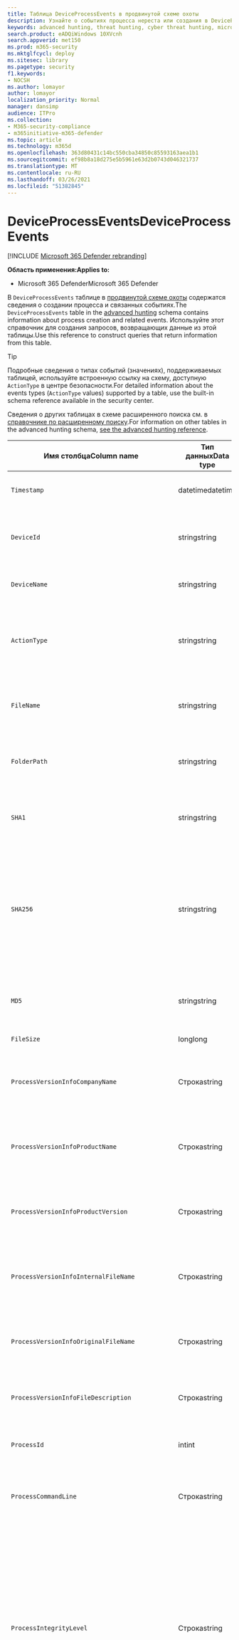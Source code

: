 ```yaml
---
title: Таблица DeviceProcessEvents в продвинутой схеме охоты
description: Узнайте о событиях процесса нереста или создания в DeviceProcessEventstable продвинутой схемы охоты
keywords: advanced hunting, threat hunting, cyber threat hunting, microsoft threat protection, Microsoft 365, mtp, m365, search, query, telemetry, schema reference, kusto, table, column, data type, processcreationevents, DeviceProcessEvents, process id, command line, DeviceProcessEvents
search.product: eADQiWindows 10XVcnh
search.appverid: met150
ms.prod: m365-security
ms.mktglfcycl: deploy
ms.sitesec: library
ms.pagetype: security
f1.keywords:
- NOCSH
ms.author: lomayor
author: lomayor
localization_priority: Normal
manager: dansimp
audience: ITPro
ms.collection:
- M365-security-compliance
- m365initiative-m365-defender
ms.topic: article
ms.technology: m365d
ms.openlocfilehash: 363d80431c14bc550cba34850c85593163aea1b1
ms.sourcegitcommit: ef98b8a18d275e5b5961e63d2b0743d046321737
ms.translationtype: MT
ms.contentlocale: ru-RU
ms.lasthandoff: 03/26/2021
ms.locfileid: "51382845"
---
```

# <a name="deviceprocessevents"></a><span data-ttu-id="e4d31-104">DeviceProcessEvents</span><span class="sxs-lookup"><span data-stu-id="e4d31-104">DeviceProcessEvents</span></span>

[!INCLUDE [Microsoft 365 Defender rebranding](../includes/microsoft-defender.md)]


<span data-ttu-id="e4d31-105">**Область применения:**</span><span class="sxs-lookup"><span data-stu-id="e4d31-105">**Applies to:**</span></span>
- <span data-ttu-id="e4d31-106">Microsoft 365 Defender</span><span class="sxs-lookup"><span data-stu-id="e4d31-106">Microsoft 365 Defender</span></span>



<span data-ttu-id="e4d31-107">В `DeviceProcessEvents` таблице в [продвинутой схеме охоты](advanced-hunting-overview.md) содержатся сведения о создании процесса и связанных событиях.</span><span class="sxs-lookup"><span data-stu-id="e4d31-107">The `DeviceProcessEvents` table in the [advanced hunting](advanced-hunting-overview.md) schema contains information about process creation and related events.</span></span> <span data-ttu-id="e4d31-108">Используйте этот справочник для создания запросов, возвращающих данные из этой таблицы.</span><span class="sxs-lookup"><span data-stu-id="e4d31-108">Use this reference to construct queries that return information from this table.</span></span>

>[!TIP]
> <span data-ttu-id="e4d31-109">Подробные сведения о типах событий (значениях), поддерживаемых таблицей, используйте встроенную ссылку на схему, доступную `ActionType` в центре безопасности.</span><span class="sxs-lookup"><span data-stu-id="e4d31-109">For detailed information about the events types (`ActionType` values) supported by a table, use the built-in schema reference available in the security center.</span></span>

<span data-ttu-id="e4d31-110">Сведения о других таблицах в схеме расширенного поиска см. в [справочнике по расширенному поиску](advanced-hunting-schema-tables.md).</span><span class="sxs-lookup"><span data-stu-id="e4d31-110">For information on other tables in the advanced hunting schema, [see the advanced hunting reference](advanced-hunting-schema-tables.md).</span></span>

| <span data-ttu-id="e4d31-111">Имя столбца</span><span class="sxs-lookup"><span data-stu-id="e4d31-111">Column name</span></span> | <span data-ttu-id="e4d31-112">Тип данных</span><span class="sxs-lookup"><span data-stu-id="e4d31-112">Data type</span></span> | <span data-ttu-id="e4d31-113">Описание</span><span class="sxs-lookup"><span data-stu-id="e4d31-113">Description</span></span> |
|-------------|-----------|-------------|
| `Timestamp` | <span data-ttu-id="e4d31-114">datetime</span><span class="sxs-lookup"><span data-stu-id="e4d31-114">datetime</span></span> | <span data-ttu-id="e4d31-115">Дата и время записи события</span><span class="sxs-lookup"><span data-stu-id="e4d31-115">Date and time when the event was recorded</span></span> |
| `DeviceId` | <span data-ttu-id="e4d31-116">string</span><span class="sxs-lookup"><span data-stu-id="e4d31-116">string</span></span> | <span data-ttu-id="e4d31-117">Уникальный идентификатор для обслуживаемого компьютера</span><span class="sxs-lookup"><span data-stu-id="e4d31-117">Unique identifier for the machine in the service</span></span> |
| `DeviceName` | <span data-ttu-id="e4d31-118">string</span><span class="sxs-lookup"><span data-stu-id="e4d31-118">string</span></span> | <span data-ttu-id="e4d31-119">Полное доменное имя компьютера</span><span class="sxs-lookup"><span data-stu-id="e4d31-119">Fully qualified domain name (FQDN) of the machine</span></span> |
| `ActionType` | <span data-ttu-id="e4d31-120">string</span><span class="sxs-lookup"><span data-stu-id="e4d31-120">string</span></span> | <span data-ttu-id="e4d31-121">Тип действий, которые вызвали событие.</span><span class="sxs-lookup"><span data-stu-id="e4d31-121">Type of activity that triggered the event.</span></span> <span data-ttu-id="e4d31-122">Подробные [сведения см. в](advanced-hunting-schema-tables.md?#get-schema-information-in-the-security-center) справке по схеме на портале</span><span class="sxs-lookup"><span data-stu-id="e4d31-122">See the [in-portal schema reference](advanced-hunting-schema-tables.md?#get-schema-information-in-the-security-center) for details</span></span> |
| `FileName` | <span data-ttu-id="e4d31-123">string</span><span class="sxs-lookup"><span data-stu-id="e4d31-123">string</span></span> | <span data-ttu-id="e4d31-124">Имя файла, к которому было применено записанное действие</span><span class="sxs-lookup"><span data-stu-id="e4d31-124">Name of the file that the recorded action was applied to</span></span> |
| `FolderPath` | <span data-ttu-id="e4d31-125">string</span><span class="sxs-lookup"><span data-stu-id="e4d31-125">string</span></span> | <span data-ttu-id="e4d31-126">Папка, содержащая файл, к котором было применено записано действие</span><span class="sxs-lookup"><span data-stu-id="e4d31-126">Folder containing the file that the recorded action was applied to</span></span> |
| `SHA1` | <span data-ttu-id="e4d31-127">string</span><span class="sxs-lookup"><span data-stu-id="e4d31-127">string</span></span> | <span data-ttu-id="e4d31-128">SHA-1 файла, к которому было применено записанное действие</span><span class="sxs-lookup"><span data-stu-id="e4d31-128">SHA-1 of the file that the recorded action was applied to</span></span> |
| `SHA256` | <span data-ttu-id="e4d31-129">string</span><span class="sxs-lookup"><span data-stu-id="e4d31-129">string</span></span> | <span data-ttu-id="e4d31-130">SHA-256 файла, к которому было применено записанное действие</span><span class="sxs-lookup"><span data-stu-id="e4d31-130">SHA-256 of the file that the recorded action was applied to.</span></span> <span data-ttu-id="e4d31-131">Это поле обычно не заполняется. Используйте столбец SHA1, если он доступен.</span><span class="sxs-lookup"><span data-stu-id="e4d31-131">This field is usually not populated — use the SHA1 column when available.</span></span> |
| `MD5` | <span data-ttu-id="e4d31-132">string</span><span class="sxs-lookup"><span data-stu-id="e4d31-132">string</span></span> | <span data-ttu-id="e4d31-133">Hash MD5 файла, к который было применено записано действие</span><span class="sxs-lookup"><span data-stu-id="e4d31-133">MD5 hash of the file that the recorded action was applied to</span></span> |
| `FileSize` | <span data-ttu-id="e4d31-134">long</span><span class="sxs-lookup"><span data-stu-id="e4d31-134">long</span></span> | <span data-ttu-id="e4d31-135">Размер файла в bytes</span><span class="sxs-lookup"><span data-stu-id="e4d31-135">Size of the file in bytes</span></span> |
| `ProcessVersionInfoCompanyName` | <span data-ttu-id="e4d31-136">Строка</span><span class="sxs-lookup"><span data-stu-id="e4d31-136">string</span></span> | <span data-ttu-id="e4d31-137">Имя компании из сведений о версии вновь созданного процесса</span><span class="sxs-lookup"><span data-stu-id="e4d31-137">Company name from the version information of the newly created process</span></span> |
| `ProcessVersionInfoProductName` | <span data-ttu-id="e4d31-138">Строка</span><span class="sxs-lookup"><span data-stu-id="e4d31-138">string</span></span> | <span data-ttu-id="e4d31-139">Имя продукта из сведений о версии вновь созданного процесса</span><span class="sxs-lookup"><span data-stu-id="e4d31-139">Product name from the version information of the newly created process</span></span> |
| `ProcessVersionInfoProductVersion` | <span data-ttu-id="e4d31-140">Строка</span><span class="sxs-lookup"><span data-stu-id="e4d31-140">string</span></span> | <span data-ttu-id="e4d31-141">Версия продукта из сведений о версии вновь созданного процесса</span><span class="sxs-lookup"><span data-stu-id="e4d31-141">Product version from the version information of the newly created process</span></span> |
| `ProcessVersionInfoInternalFileName` | <span data-ttu-id="e4d31-142">Строка</span><span class="sxs-lookup"><span data-stu-id="e4d31-142">string</span></span> | <span data-ttu-id="e4d31-143">Имя внутреннего файла из сведений о версии вновь созданного процесса</span><span class="sxs-lookup"><span data-stu-id="e4d31-143">Internal file name from the version information of the newly created process</span></span> |
| `ProcessVersionInfoOriginalFileName` | <span data-ttu-id="e4d31-144">Строка</span><span class="sxs-lookup"><span data-stu-id="e4d31-144">string</span></span> | <span data-ttu-id="e4d31-145">Исходное имя файла из версии информации о вновь созданном процессе</span><span class="sxs-lookup"><span data-stu-id="e4d31-145">Original file name from the version information of the newly created process</span></span> |
| `ProcessVersionInfoFileDescription` | <span data-ttu-id="e4d31-146">Строка</span><span class="sxs-lookup"><span data-stu-id="e4d31-146">string</span></span> | <span data-ttu-id="e4d31-147">Описание из сведений о версии вновь созданного процесса</span><span class="sxs-lookup"><span data-stu-id="e4d31-147">Description from the version information of the newly created process</span></span> |
| `ProcessId` | <span data-ttu-id="e4d31-148">int</span><span class="sxs-lookup"><span data-stu-id="e4d31-148">int</span></span> | <span data-ttu-id="e4d31-149">ID процесса (PID) вновь созданного процесса</span><span class="sxs-lookup"><span data-stu-id="e4d31-149">Process ID (PID) of the newly created process</span></span> |
| `ProcessCommandLine` | <span data-ttu-id="e4d31-150">Строка</span><span class="sxs-lookup"><span data-stu-id="e4d31-150">string</span></span> | <span data-ttu-id="e4d31-151">Командная строка, используемая для создания нового процесса</span><span class="sxs-lookup"><span data-stu-id="e4d31-151">Command line used to create the new process</span></span> |
| `ProcessIntegrityLevel` | <span data-ttu-id="e4d31-152">Строка</span><span class="sxs-lookup"><span data-stu-id="e4d31-152">string</span></span> | <span data-ttu-id="e4d31-153">Уровень целостности вновь созданного процесса.</span><span class="sxs-lookup"><span data-stu-id="e4d31-153">Integrity level of the newly created process.</span></span> <span data-ttu-id="e4d31-154">Windows назначает уровни целостности процессам, основанным на определенных характеристиках, например, если они были запущены из скачаного интернета.</span><span class="sxs-lookup"><span data-stu-id="e4d31-154">Windows assigns integrity levels to processes based on certain characteristics, such as if they were launched from an internet downloaded.</span></span> <span data-ttu-id="e4d31-155">Эти уровни целостности влияют на разрешения на ресурсы</span><span class="sxs-lookup"><span data-stu-id="e4d31-155">These integrity levels influence permissions to resources</span></span> |
| `ProcessTokenElevation` | <span data-ttu-id="e4d31-156">Строка</span><span class="sxs-lookup"><span data-stu-id="e4d31-156">string</span></span> | <span data-ttu-id="e4d31-157">Указывает тип высоты маркера, примененный к вновь созданному процессу.</span><span class="sxs-lookup"><span data-stu-id="e4d31-157">Indicates the type of token elevation applied to the newly created process.</span></span> <span data-ttu-id="e4d31-158">Возможные значения: TokenElevationTypeLimited (ограниченный), TokenElevationTypeDefault (стандартный) и TokenElevationTypeFull (повышенный)</span><span class="sxs-lookup"><span data-stu-id="e4d31-158">Possible values: TokenElevationTypeLimited (restricted), TokenElevationTypeDefault (standard), and TokenElevationTypeFull (elevated)</span></span> |
| `ProcessCreationTime` | <span data-ttu-id="e4d31-159">datetime</span><span class="sxs-lookup"><span data-stu-id="e4d31-159">datetime</span></span> | <span data-ttu-id="e4d31-160">Дата и время создания процесса</span><span class="sxs-lookup"><span data-stu-id="e4d31-160">Date and time the process was created</span></span> |
| `AccountDomain` | <span data-ttu-id="e4d31-161">Строка</span><span class="sxs-lookup"><span data-stu-id="e4d31-161">string</span></span> | <span data-ttu-id="e4d31-162">Домен учетной записи</span><span class="sxs-lookup"><span data-stu-id="e4d31-162">Domain of the account</span></span> |
| `AccountName` | <span data-ttu-id="e4d31-163">Строка</span><span class="sxs-lookup"><span data-stu-id="e4d31-163">string</span></span> | <span data-ttu-id="e4d31-164">Имя пользователя учетной записи</span><span class="sxs-lookup"><span data-stu-id="e4d31-164">User name of the account</span></span> |
| `AccountSid` | <span data-ttu-id="e4d31-165">Строка</span><span class="sxs-lookup"><span data-stu-id="e4d31-165">string</span></span> | <span data-ttu-id="e4d31-166">Идентификатор безопасности (SID) учетной записи</span><span class="sxs-lookup"><span data-stu-id="e4d31-166">Security Identifier (SID) of the account</span></span> |
| `AccountUpn` | <span data-ttu-id="e4d31-167">Строка</span><span class="sxs-lookup"><span data-stu-id="e4d31-167">string</span></span> | <span data-ttu-id="e4d31-168">Основное имя пользователя (UPN) учетной записи</span><span class="sxs-lookup"><span data-stu-id="e4d31-168">User principal name (UPN) of the account</span></span> |
| `AccountObjectId` | <span data-ttu-id="e4d31-169">Строка</span><span class="sxs-lookup"><span data-stu-id="e4d31-169">string</span></span> | <span data-ttu-id="e4d31-170">Уникальный идентификатор учетной записи в Azure AD</span><span class="sxs-lookup"><span data-stu-id="e4d31-170">Unique identifier for the account in Azure AD</span></span> |
| `LogonId` | <span data-ttu-id="e4d31-171">Строка</span><span class="sxs-lookup"><span data-stu-id="e4d31-171">string</span></span> | <span data-ttu-id="e4d31-172">Идентификатор для сеанса логотипа.</span><span class="sxs-lookup"><span data-stu-id="e4d31-172">Identifier for a logon session.</span></span> <span data-ttu-id="e4d31-173">Этот идентификатор уникален на одной машине только между перезапусками</span><span class="sxs-lookup"><span data-stu-id="e4d31-173">This identifier is unique on the same machine only between restarts</span></span> |
| `InitiatingProcessAccountDomain` | <span data-ttu-id="e4d31-174">Строка</span><span class="sxs-lookup"><span data-stu-id="e4d31-174">string</span></span> | <span data-ttu-id="e4d31-175">Домен учетной записи, которая управляла процессом, ответственным за событие</span><span class="sxs-lookup"><span data-stu-id="e4d31-175">Domain of the account that ran the process responsible for the event</span></span> |
| `InitiatingProcessAccountName` | <span data-ttu-id="e4d31-176">Строка</span><span class="sxs-lookup"><span data-stu-id="e4d31-176">string</span></span> | <span data-ttu-id="e4d31-177">Имя пользователя учетной записи, которая запустила процесс, ответственный за событие</span><span class="sxs-lookup"><span data-stu-id="e4d31-177">User name of the account that ran the process responsible for the event</span></span> |
| `InitiatingProcessAccountSid` | <span data-ttu-id="e4d31-178">Строка</span><span class="sxs-lookup"><span data-stu-id="e4d31-178">string</span></span> | <span data-ttu-id="e4d31-179">Идентификатор безопасности (SID) учетной записи, которая управляла процессом, ответственным за событие</span><span class="sxs-lookup"><span data-stu-id="e4d31-179">Security Identifier (SID) of the account that ran the process responsible for the event</span></span> |
| `InitiatingProcessAccountUpn` | <span data-ttu-id="e4d31-180">Строка</span><span class="sxs-lookup"><span data-stu-id="e4d31-180">string</span></span> | <span data-ttu-id="e4d31-181">Основное имя пользователя (UPN) учетной записи, которая управляла процессом, ответственным за событие</span><span class="sxs-lookup"><span data-stu-id="e4d31-181">User principal name (UPN) of the account that ran the process responsible for the event</span></span> |
| `InitiatingProcessAccountObjectId` | <span data-ttu-id="e4d31-182">Строка</span><span class="sxs-lookup"><span data-stu-id="e4d31-182">string</span></span> | <span data-ttu-id="e4d31-183">ID объекта Azure AD учетной записи пользователя, которая запустила процесс, ответственный за событие</span><span class="sxs-lookup"><span data-stu-id="e4d31-183">Azure AD object ID of the user account that ran the process responsible for the event</span></span> |
| `InitiatingProcessLogonId` | <span data-ttu-id="e4d31-184">Строка</span><span class="sxs-lookup"><span data-stu-id="e4d31-184">string</span></span> | <span data-ttu-id="e4d31-185">Идентификатор для сеанса логотипа процесса, который инициировал событие.</span><span class="sxs-lookup"><span data-stu-id="e4d31-185">Identifier for a logon session of the process that initiated the event.</span></span> <span data-ttu-id="e4d31-186">Этот идентификатор уникален на одной машине только между перезапусками.</span><span class="sxs-lookup"><span data-stu-id="e4d31-186">This identifier is unique on the same machine only between restarts.</span></span> |
| `InitiatingProcessIntegrityLevel` | <span data-ttu-id="e4d31-187">Строка</span><span class="sxs-lookup"><span data-stu-id="e4d31-187">string</span></span> | <span data-ttu-id="e4d31-188">Уровень целостности процесса, который инициировал событие.</span><span class="sxs-lookup"><span data-stu-id="e4d31-188">Integrity level of the process that initiated the event.</span></span> <span data-ttu-id="e4d31-189">Windows назначает уровни целостности процессам, основанным на определенных характеристиках, например, если они были запущены из скачивания в Интернете.</span><span class="sxs-lookup"><span data-stu-id="e4d31-189">Windows assigns integrity levels to processes based on certain characteristics, such as if they were launched from an internet download.</span></span> <span data-ttu-id="e4d31-190">Эти уровни целостности влияют на разрешения на ресурсы</span><span class="sxs-lookup"><span data-stu-id="e4d31-190">These integrity levels influence permissions to resources</span></span> |
| `InitiatingProcessTokenElevation` | <span data-ttu-id="e4d31-191">Строка</span><span class="sxs-lookup"><span data-stu-id="e4d31-191">string</span></span> | <span data-ttu-id="e4d31-192">Тип маркера, указывающий на наличие или отсутствие высоты привилегий управления пользовательским доступом (UAC), применяемой к процессу, инициировал событие.</span><span class="sxs-lookup"><span data-stu-id="e4d31-192">Token type indicating the presence or absence of User Access Control (UAC) privilege elevation applied to the process that initiated the event</span></span> |
| `InitiatingProcessSHA1` | <span data-ttu-id="e4d31-193">Строка</span><span class="sxs-lookup"><span data-stu-id="e4d31-193">string</span></span> | <span data-ttu-id="e4d31-194">SHA-1 процесса (файла изображений), который инициировал событие</span><span class="sxs-lookup"><span data-stu-id="e4d31-194">SHA-1 of the process (image file) that initiated the event</span></span> |
| `InitiatingProcessSHA256` | <span data-ttu-id="e4d31-195">Строка</span><span class="sxs-lookup"><span data-stu-id="e4d31-195">string</span></span> | <span data-ttu-id="e4d31-196">SHA-256 процесса (файла изображений), который инициировал событие.</span><span class="sxs-lookup"><span data-stu-id="e4d31-196">SHA-256 of the process (image file) that initiated the event.</span></span> <span data-ttu-id="e4d31-197">Это поле обычно не заполняется. Используйте столбец SHA1, если он доступен.</span><span class="sxs-lookup"><span data-stu-id="e4d31-197">This field is usually not populated — use the SHA1 column when available.</span></span> |
| `InitiatingProcessMD5` | <span data-ttu-id="e4d31-198">string</span><span class="sxs-lookup"><span data-stu-id="e4d31-198">string</span></span> | <span data-ttu-id="e4d31-199">AD5 hash of the process (image file), that initiated the event</span><span class="sxs-lookup"><span data-stu-id="e4d31-199">MD5 hash of the process (image file) that initiated the event</span></span> |
| `InitiatingProcessFileName` | <span data-ttu-id="e4d31-200">Строка</span><span class="sxs-lookup"><span data-stu-id="e4d31-200">string</span></span> | <span data-ttu-id="e4d31-201">Имя процесса, который инициировал событие</span><span class="sxs-lookup"><span data-stu-id="e4d31-201">Name of the process that initiated the event</span></span> |
| `InitiatingProcessFileSize` | <span data-ttu-id="e4d31-202">long</span><span class="sxs-lookup"><span data-stu-id="e4d31-202">long</span></span> | <span data-ttu-id="e4d31-203">Размер файла, который запустил процесс, ответственный за событие</span><span class="sxs-lookup"><span data-stu-id="e4d31-203">Size of the file that ran the process responsible for the event</span></span> |
| `InitiatingProcessVersionInfoCompanyName` | <span data-ttu-id="e4d31-204">Строка</span><span class="sxs-lookup"><span data-stu-id="e4d31-204">string</span></span> | <span data-ttu-id="e4d31-205">Название компании из сведений о версии процесса (файла изображений), ответственного за событие</span><span class="sxs-lookup"><span data-stu-id="e4d31-205">Company name from the version information of the process (image file) responsible for the event</span></span> |
| `InitiatingProcessVersionInfoProductName` | <span data-ttu-id="e4d31-206">Строка</span><span class="sxs-lookup"><span data-stu-id="e4d31-206">string</span></span> | <span data-ttu-id="e4d31-207">Имя продукта из сведений о версии процесса (файл изображений), ответственных за событие</span><span class="sxs-lookup"><span data-stu-id="e4d31-207">Product name from the version information of the process (image file) responsible for the event</span></span> |
| `InitiatingProcessVersionInfoProductVersion` | <span data-ttu-id="e4d31-208">Строка</span><span class="sxs-lookup"><span data-stu-id="e4d31-208">string</span></span> | <span data-ttu-id="e4d31-209">Версия продукта из сведений о версии процесса (файла изображений), ответственного за событие</span><span class="sxs-lookup"><span data-stu-id="e4d31-209">Product version from the version information of the process (image file) responsible for the event</span></span> |
| `InitiatingProcessVersionInfoInternalFileName` | <span data-ttu-id="e4d31-210">Строка</span><span class="sxs-lookup"><span data-stu-id="e4d31-210">string</span></span> | <span data-ttu-id="e4d31-211">Имя внутреннего файла из сведений о версии процесса (файла изображений), ответственного за событие</span><span class="sxs-lookup"><span data-stu-id="e4d31-211">Internal file name from the version information of the process (image file) responsible for the event</span></span> |
| `InitiatingProcessVersionInfoOriginalFileName` | <span data-ttu-id="e4d31-212">Строка</span><span class="sxs-lookup"><span data-stu-id="e4d31-212">string</span></span> | <span data-ttu-id="e4d31-213">Исходное имя файла из версии данных процесса (файла изображений), ответственного за событие</span><span class="sxs-lookup"><span data-stu-id="e4d31-213">Original file name from the version information of the process (image file) responsible for the event</span></span> |
| `InitiatingProcessVersionInfoFileDescription` | <span data-ttu-id="e4d31-214">Строка</span><span class="sxs-lookup"><span data-stu-id="e4d31-214">string</span></span> | <span data-ttu-id="e4d31-215">Описание из сведений о версии процесса (файла изображений), ответственного за событие</span><span class="sxs-lookup"><span data-stu-id="e4d31-215">Description from the version information of the process (image file) responsible for the event</span></span> |
| `InitiatingProcessId` | <span data-ttu-id="e4d31-216">int</span><span class="sxs-lookup"><span data-stu-id="e4d31-216">int</span></span> | <span data-ttu-id="e4d31-217">Процесс ID (PID) процесса, который инициировал событие</span><span class="sxs-lookup"><span data-stu-id="e4d31-217">Process ID (PID) of the process that initiated the event</span></span> |
| `InitiatingProcessCommandLine` | <span data-ttu-id="e4d31-218">Строка</span><span class="sxs-lookup"><span data-stu-id="e4d31-218">string</span></span> | <span data-ttu-id="e4d31-219">Командная строка, используемая для запуска процесса, инициированного событием</span><span class="sxs-lookup"><span data-stu-id="e4d31-219">Command line used to run the process that initiated the event</span></span> |
| `InitiatingProcessCreationTime` | <span data-ttu-id="e4d31-220">datetime</span><span class="sxs-lookup"><span data-stu-id="e4d31-220">datetime</span></span> | <span data-ttu-id="e4d31-221">Дата и время начала процесса запуска события</span><span class="sxs-lookup"><span data-stu-id="e4d31-221">Date and time when the process that initiated the event was started</span></span> |
| `InitiatingProcessFolderPath` | <span data-ttu-id="e4d31-222">Строка</span><span class="sxs-lookup"><span data-stu-id="e4d31-222">string</span></span> | <span data-ttu-id="e4d31-223">Папка, содержащая процесс (файл изображений), который инициировал событие</span><span class="sxs-lookup"><span data-stu-id="e4d31-223">Folder containing the process (image file) that initiated the event</span></span> |
| `InitiatingProcessParentId` | <span data-ttu-id="e4d31-224">int</span><span class="sxs-lookup"><span data-stu-id="e4d31-224">int</span></span> | <span data-ttu-id="e4d31-225">Process ID (PID) родительского процесса, который породил процесс, ответственный за событие</span><span class="sxs-lookup"><span data-stu-id="e4d31-225">Process ID (PID) of the parent process that spawned the process responsible for the event</span></span> |
| `InitiatingProcessParentFileName` | <span data-ttu-id="e4d31-226">Строка</span><span class="sxs-lookup"><span data-stu-id="e4d31-226">string</span></span> | <span data-ttu-id="e4d31-227">Имя родительского процесса, который породил процесс, ответственный за событие</span><span class="sxs-lookup"><span data-stu-id="e4d31-227">Name of the parent process that spawned the process responsible for the event</span></span> |
| `InitiatingProcessParentCreationTime` | <span data-ttu-id="e4d31-228">datetime</span><span class="sxs-lookup"><span data-stu-id="e4d31-228">datetime</span></span> | <span data-ttu-id="e4d31-229">Дата и время запуска родительского процесса, ответственного за событие</span><span class="sxs-lookup"><span data-stu-id="e4d31-229">Date and time when the parent of the process responsible for the event was started</span></span> |
| `InitiatingProcessSignerType` | <span data-ttu-id="e4d31-230">Строка</span><span class="sxs-lookup"><span data-stu-id="e4d31-230">string</span></span> | <span data-ttu-id="e4d31-231">Тип подписавщика файла процесса (файла изображений), который инициировал событие</span><span class="sxs-lookup"><span data-stu-id="e4d31-231">Type of file signer of the process (image file) that initiated the event</span></span> |
| `InitiatingProcessSignatureStatus` | <span data-ttu-id="e4d31-232">Строка</span><span class="sxs-lookup"><span data-stu-id="e4d31-232">string</span></span> | <span data-ttu-id="e4d31-233">Сведения о состоянии подписи процесса (файла изображений), который инициировал событие</span><span class="sxs-lookup"><span data-stu-id="e4d31-233">Information about the signature status of the process (image file) that initiated the event</span></span> |
| `ReportId` | <span data-ttu-id="e4d31-234">long</span><span class="sxs-lookup"><span data-stu-id="e4d31-234">long</span></span> | <span data-ttu-id="e4d31-235">Идентификатор события на основе повторяющегося счетчика.</span><span class="sxs-lookup"><span data-stu-id="e4d31-235">Event identifier based on a repeating counter.</span></span> <span data-ttu-id="e4d31-236">Для определения уникальных событий этот столбец должен использоваться в сочетании со столбцами DeviceName и Timestamp.</span><span class="sxs-lookup"><span data-stu-id="e4d31-236">To identify unique events, this column must be used in conjunction with the DeviceName and Timestamp columns</span></span> |
| `AppGuardContainerId` | <span data-ttu-id="e4d31-237">Строка</span><span class="sxs-lookup"><span data-stu-id="e4d31-237">string</span></span> | <span data-ttu-id="e4d31-238">Идентификатор виртуализированного контейнера, используемого службой Application Guard для изоляции активности браузера</span><span class="sxs-lookup"><span data-stu-id="e4d31-238">Identifier for the virtualized container used by Application Guard to isolate browser activity</span></span> |
| `AdditionalFields` | <span data-ttu-id="e4d31-239">Строка</span><span class="sxs-lookup"><span data-stu-id="e4d31-239">string</span></span> | <span data-ttu-id="e4d31-240">Дополнительные сведения о событии в формате массива JSON</span><span class="sxs-lookup"><span data-stu-id="e4d31-240">Additional information about the event in JSON array format</span></span> |


## <a name="related-topics"></a><span data-ttu-id="e4d31-241">Статьи по теме</span><span class="sxs-lookup"><span data-stu-id="e4d31-241">Related topics</span></span>
- [<span data-ttu-id="e4d31-242">Обзор расширенной охоты на угрозы</span><span class="sxs-lookup"><span data-stu-id="e4d31-242">Advanced hunting overview</span></span>](advanced-hunting-overview.md)
- [<span data-ttu-id="e4d31-243">Изучение языка запросов</span><span class="sxs-lookup"><span data-stu-id="e4d31-243">Learn the query language</span></span>](advanced-hunting-query-language.md)
- [<span data-ttu-id="e4d31-244">Использование общих запросов</span><span class="sxs-lookup"><span data-stu-id="e4d31-244">Use shared queries</span></span>](advanced-hunting-shared-queries.md)
- [<span data-ttu-id="e4d31-245">Охота на различных устройствах, в письмах, приложениях и удостоверениях</span><span class="sxs-lookup"><span data-stu-id="e4d31-245">Hunt across devices, emails, apps, and identities</span></span>](advanced-hunting-query-emails-devices.md)
- [<span data-ttu-id="e4d31-246">Сведения о схеме</span><span class="sxs-lookup"><span data-stu-id="e4d31-246">Understand the schema</span></span>](advanced-hunting-schema-tables.md)
- [<span data-ttu-id="e4d31-247">Рекомендации по применению запросов</span><span class="sxs-lookup"><span data-stu-id="e4d31-247">Apply query best practices</span></span>](advanced-hunting-best-practices.md)
